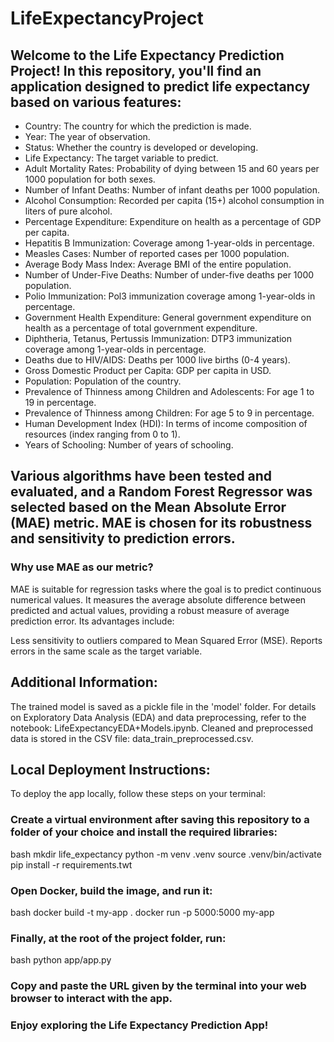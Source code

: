 # LifeExpectancyProject

## Welcome to the Life Expectancy Prediction Project! In this repository, you'll find an application designed to predict life expectancy based on various features:

- Country: The country for which the prediction is made.
- Year: The year of observation.
- Status: Whether the country is developed or developing.
- Life Expectancy: The target variable to predict.
- Adult Mortality Rates: Probability of dying between 15 and 60 years per 1000 population for both sexes.
- Number of Infant Deaths: Number of infant deaths per 1000 population.
- Alcohol Consumption: Recorded per capita (15+) alcohol consumption in liters of pure alcohol.
- Percentage Expenditure: Expenditure on health as a percentage of GDP per capita.
- Hepatitis B Immunization: Coverage among 1-year-olds in percentage.
- Measles Cases: Number of reported cases per 1000 population.
- Average Body Mass Index: Average BMI of the entire population.
- Number of Under-Five Deaths: Number of under-five deaths per 1000 population.
- Polio Immunization: Pol3 immunization coverage among 1-year-olds in percentage.
- Government Health Expenditure: General government expenditure on health as a percentage of total government expenditure.
- Diphtheria, Tetanus, Pertussis Immunization: DTP3 immunization coverage among 1-year-olds in percentage.
- Deaths due to HIV/AIDS: Deaths per 1000 live births (0-4 years).
- Gross Domestic Product per Capita: GDP per capita in USD.
- Population: Population of the country.
- Prevalence of Thinness among Children and Adolescents: For age 1 to 19 in percentage.
- Prevalence of Thinness among Children: For age 5 to 9 in percentage.
- Human Development Index (HDI): In terms of income composition of resources (index ranging from 0 to 1).
- Years of Schooling: Number of years of schooling.

## Various algorithms have been tested and evaluated, and a Random Forest Regressor was selected based on the Mean Absolute Error (MAE) metric. MAE is chosen for its robustness and sensitivity to prediction errors.

### Why use MAE as our metric?
MAE is suitable for regression tasks where the goal is to predict continuous numerical values. It measures the average absolute difference between predicted and actual values, providing a robust measure of average prediction error. Its advantages include:

Less sensitivity to outliers compared to Mean Squared Error (MSE).
Reports errors in the same scale as the target variable.

## Additional Information:
The trained model is saved as a pickle file in the 'model' folder.
For details on Exploratory Data Analysis (EDA) and data preprocessing, refer to the notebook: LifeExpectancyEDA+Models.ipynb.
Cleaned and preprocessed data is stored in the CSV file: data_train_preprocessed.csv.

## Local Deployment Instructions:
To deploy the app locally, follow these steps on your terminal:

### Create a virtual environment after saving this repository to a folder of your choice and install the required libraries:

bash
mkdir life_expectancy
python -m venv .venv
source .venv/bin/activate
pip install -r requirements.twt


### Open Docker, build the image, and run it:

bash
docker build -t my-app .
docker run -p 5000:5000 my-app

### Finally, at the root of the project folder, run:

bash
python app/app.py

### Copy and paste the URL given by the terminal into your web browser to interact with the app.

### Enjoy exploring the Life Expectancy Prediction App!
